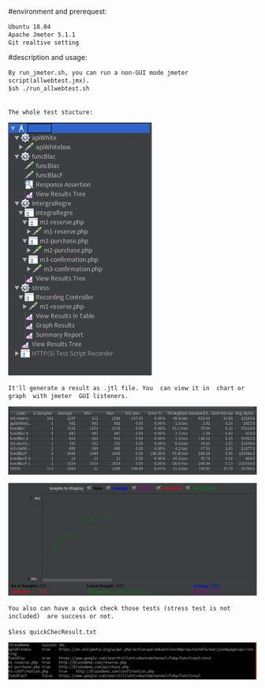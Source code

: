 #environment and prerequest:
	
	Ubuntu 18.04
	Apache Jmeter 5.1.1
 	Git realtive setting


#description and usage:

    By run_jmeter.sh, you can run a non-GUI mode jmeter script(allwebtest.jmx).
	$sh ./run_allwebtest.sh


    The whole test stucture:

![](https://github.com/k-eeer/jmetertest/blob/master/illustration/testStructure.png)


    It'll generate a result as .jtl file. You  can view it in  chart or graph  with jmeter  GUI listeners.

![](https://github.com/k-eeer/jmetertest/blob/master/illustration/sumReport.png)

![](https://github.com/k-eeer/jmetertest/blob/master/illustration/resultGraph.png)



    You also can have a quick check those tests (stress test is not included)  are success or not.

    $less quickChecResult.txt

![](https://github.com/k-eeer/jmetertest/blob/master/illustration/quickCheckResult.png)





